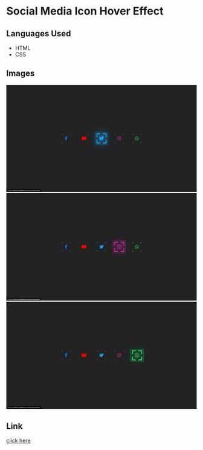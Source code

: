 <h1> Social Media Icon Hover Effect </h1>
<h2> Languages Used </h2>
<ul>
  <li>HTML</li>
  <li>CSS</li>
</ul>
<h2> Images </h2>
<img src="./images/Screenshot (315).png" />
<img src="./images/Screenshot (316).png" />
<img src="./images/Screenshot (317).png" />
<h2>Link</h2>
<a href="https://thirsty-joliot-54266c.netlify.app/">click here</a>
